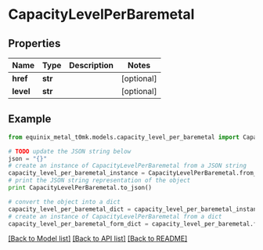 # CapacityLevelPerBaremetal


## Properties
Name | Type | Description | Notes
------------ | ------------- | ------------- | -------------
**href** | **str** |  | [optional] 
**level** | **str** |  | [optional] 

## Example

```python
from equinix_metal_t0mk.models.capacity_level_per_baremetal import CapacityLevelPerBaremetal

# TODO update the JSON string below
json = "{}"
# create an instance of CapacityLevelPerBaremetal from a JSON string
capacity_level_per_baremetal_instance = CapacityLevelPerBaremetal.from_json(json)
# print the JSON string representation of the object
print CapacityLevelPerBaremetal.to_json()

# convert the object into a dict
capacity_level_per_baremetal_dict = capacity_level_per_baremetal_instance.to_dict()
# create an instance of CapacityLevelPerBaremetal from a dict
capacity_level_per_baremetal_form_dict = capacity_level_per_baremetal.from_dict(capacity_level_per_baremetal_dict)
```
[[Back to Model list]](../README.md#documentation-for-models) [[Back to API list]](../README.md#documentation-for-api-endpoints) [[Back to README]](../README.md)


